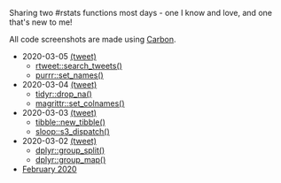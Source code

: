 Sharing two #rstats functions most days - one I know and love, and one that's new to me!

All code screenshots are made using [Carbon](https://carbon.now.sh/).

* 2020-03-05 [(tweet)](https://twitter.com/sharlagelfand/status/1235566811350958080)
    * [rtweet::search_tweets()](https://github.com/sharlagelfand/twofunctionsmostdays/tree/master/2020/03/05#rtweetsearch_tweets---i-know-this-one)
    * [purrr::set_names()](https://github.com/sharlagelfand/twofunctionsmostdays/tree/master/2020/03/05#purrrset_names---new-to-me)
* 2020-03-04 [(tweet)](https://twitter.com/sharlagelfand/status/1235327420246487040)
    * [tidyr::drop_na()](https://github.com/sharlagelfand/twofunctionsmostdays/tree/master/2020/03/04#tidyrdrop_na---i-know-this-one)
    * [magrittr::set_colnames()](https://github.com/sharlagelfand/twofunctionsmostdays/tree/master/2020/03/04#magrittrset_colnames---new-to-me)
* 2020-03-03 [(tweet)](https://twitter.com/sharlagelfand/status/1234957922389700615)
    * [tibble::new_tibble()](https://github.com/sharlagelfand/twofunctionsmostdays/tree/master/2020/03/03#tibblenew_tibble---i-know-this-one)
    * [sloop::s3_dispatch()](https://github.com/sharlagelfand/twofunctionsmostdays/tree/master/2020/03/03#sloops3_dispatch---new-to-me)
* 2020-03-02 [(tweet)](https://twitter.com/sharlagelfand/status/1234604638122520578)
    * [dplyr::group_split()](https://github.com/sharlagelfand/twofunctionsmostdays/tree/master/2020/03/02#dplyrgroup_split---i-know-this-one)
    * [dplyr::group_map()](https://github.com/sharlagelfand/twofunctionsmostdays/tree/master/2020/03/02#dplyrgroup_map---new-to-me)
* [February 2020](https://github.com/sharlagelfand/twofunctionsmostdays/tree/master/2020/02)
